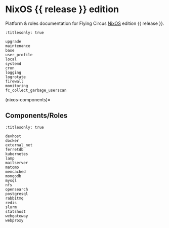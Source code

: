 # NixOS {{ release }} edition

Platform & roles documentation for Flying Circus [NixOS] edition
{{ release }}.

```{toctree}
:titlesonly: true

upgrade
maintenance
base
user_profile
local
systemd
cron
logging
logrotate
firewall
monitoring
fc_collect_garbage_userscan
```

(nixos-components)=

## Components/Roles

```{toctree}
:titlesonly: true

devhost
docker
external_net
ferretdb
kubernetes
lamp
mailserver
matomo
memcached
mongodb
mysql
nfs
opensearch
postgresql
rabbitmq
redis
slurm
statshost
webgateway
webproxy
```

[nixos]: https://nixos.org
